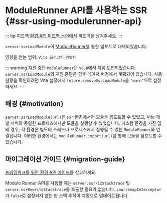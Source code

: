 # ModuleRunner API를 사용하는 SSR {#ssr-using-modulerunner-api}

::: tip 피드백
[환경 API 피드백 논의](https://github.com/vitejs/vite/discussions/16358)에서 피드백을 남겨주세요.
:::

`server.ssrLoadModule`이 [ModuleRunner](/guide/api-environment#modulerunner)를 통한 임포트로 대체되었습니다.

영향을 받는 범위: `Vite 플러그인 개발자`

::: warning 지원 중단
`ModuleRunner`는 `v6.0`에서 처음 도입되었습니다. `server.ssrLoadModule`의 지원 중단은 향후 메이저 버전에서 계획되어 있습니다. 사용 현황을 확인하려면 Vite 설정에서 `future.removeSsrLoadModule`을 `"warn"`으로 설정하세요.
:::

## 배경 {#motivation}

`server.ssrLoadModule(url)`은 `ssr` 환경에서만 모듈을 임포트할 수 있었고, Vite 개발 서버와 동일한 프로세스에서만 모듈을 실행할 수 있었습니다. 커스텀 환경을 가진 앱의 경우, 각 환경은 별도의 스레드나 프로세스에서 실행될 수 있는 `ModuleRunner`와 연결됩니다. 이러한 환경에서는 `moduleRunner.import(url)`를 통해 모듈을 임포트할 수 있습니다.

## 마이그레이션 가이드 {#migration-guide}

[프레임워크를 위한 환경 API 가이드](../guide/api-environment-frameworks.md)를 참고하세요.

Module Runner API를 사용할 때는 `server.ssrFixStacktrace` 및 `server.ssrRewriteStacktrace`를 호출할 필요가 없습니다. `sourcemapInterceptor`가 `false`로 설정되지 않는 한 스택 추적이 자동으로 업데이트됩니다.